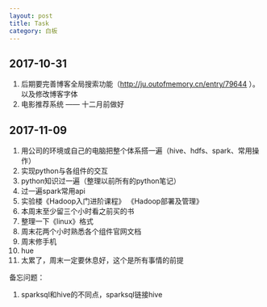 ```yaml
---
layout: post
title: Task
category: 白板
---
```


## 2017-10-31
1. 后期要完善博客全局搜索功能（http://ju.outofmemory.cn/entry/79644 ）。以及修改博客字体
2. 电影推荐系统 —— 十二月前做好

## 2017-11-09
1. 用公司的环境或自己的电脑把整个体系搭一遍（hive、hdfs、spark、常用操作）
2. 实现python与各组件的交互
3. python知识过一遍（整理以前所有的python笔记）
4. 过一遍spark常用api
5. 实验楼《Hadoop入门进阶课程》 《Hadoop部署及管理》
6. 本周末至少留三个小时看之前买的书
7. 整理一下《linux》格式
8. 周末花两个小时熟悉各个组件官网文档
9. 周末修手机
10. hue
11. 太累了，周末一定要休息好，这个是所有事情的前提

备忘问题：
1. sparksql和hive的不同点，sparksql链接hive
